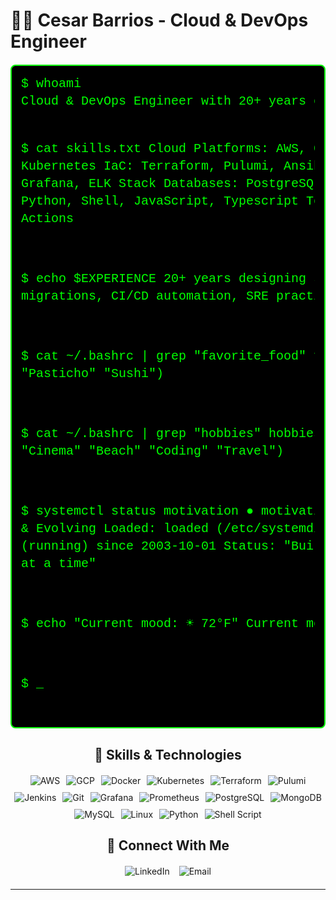 
# 👨‍💻 Cesar Barrios - Cloud & DevOps Engineer

<!-- Console section - left aligned like a real terminal -->
<div style="background-color: #000000; padding: 15px; border-radius: 8px; margin: 20px auto; max-width: 800px; font-family: 'Courier New', monospace; font-size: 20px; line-height: 1.4; border: 2px solid #00ff00;">
<pre style="color: #00ff00; margin: 0; background: transparent; border: none; font-family: inherit; font-size: inherit;">
$ whoami
Cloud & DevOps Engineer with 20+ years of experience

$ cat skills.txt
Cloud Platforms: AWS, GCP, Azure
Containers: Docker, Kubernetes
IaC: Terraform, Pulumi, Ansible
Monitoring: Prometheus, Grafana, ELK Stack
Databases: PostgreSQL, MongoDB, MySQL
Languages: Python, Shell, JavaScript, Typescript
Tools: Git, Jenkins, Linux, GitHub Actions

$ echo $EXPERIENCE
20+ years designing scalable infrastructure
Cloud migrations, CI/CD automation, SRE practices

$ cat ~/.bashrc | grep "favorite_food"
favorite_food=("BBQ" "Burger" "Pasticho" "Sushi")

$ cat ~/.bashrc | grep "hobbies"
hobbies=("Football" "Table Tennis" "Cinema" "Beach" "Coding" "Travel")

$ systemctl status motivation
● motivation.service - Always Learning & Evolving
     Loaded: loaded (/etc/systemd/motivation)
     Active: active (running) since 2003-10-01
     Status: "Building the future, one deployment at a time"

$ echo "Current mood: ☀️ 72°F"
Current mood: ☀️ 72°F

$ _
</pre>
</div>

<div align="center">
  
  ## 🚀 Skills & Technologies
  
  <div style="display: flex; justify-content: center; flex-wrap: wrap; gap: 10px; margin: 20px 0;">
    <img src="https://img.shields.io/badge/AWS-FF9900?style=for-the-badge&logo=amazonaws&logoColor=white" alt="AWS">
    <img src="https://img.shields.io/badge/GCP-4285F4?style=for-the-badge&logo=googlecloud&logoColor=white" alt="GCP">
    <img src="https://img.shields.io/badge/Docker-2496ED?style=for-the-badge&logo=docker&logoColor=white" alt="Docker">
    <img src="https://img.shields.io/badge/Kubernetes-326CE5?style=for-the-badge&logo=kubernetes&logoColor=white" alt="Kubernetes">
    <img src="https://img.shields.io/badge/Terraform-7B42BC?style=for-the-badge&logo=terraform&logoColor=white" alt="Terraform">
    <img src="https://img.shields.io/badge/Pulumi-8A3391?style=for-the-badge&logo=pulumi&logoColor=white" alt="Pulumi">
    <img src="https://img.shields.io/badge/Jenkins-D24939?style=for-the-badge&logo=jenkins&logoColor=white" alt="Jenkins">
    <img src="https://img.shields.io/badge/Git-F05032?style=for-the-badge&logo=git&logoColor=white" alt="Git">
    <img src="https://img.shields.io/badge/Grafana-F46800?style=for-the-badge&logo=grafana&logoColor=white" alt="Grafana">
    <img src="https://img.shields.io/badge/Prometheus-E6522C?style=for-the-badge&logo=prometheus&logoColor=white" alt="Prometheus">
    <img src="https://img.shields.io/badge/PostgreSQL-316192?style=for-the-badge&logo=postgresql&logoColor=white" alt="PostgreSQL">
    <img src="https://img.shields.io/badge/MongoDB-4EA94B?style=for-the-badge&logo=mongodb&logoColor=white" alt="MongoDB">
    <img src="https://img.shields.io/badge/MySQL-4479A1?style=for-the-badge&logo=mysql&logoColor=white" alt="MySQL">
    <img src="https://img.shields.io/badge/Linux-FCC624?style=for-the-badge&logo=linux&logoColor=black" alt="Linux">
    <img src="https://img.shields.io/badge/Python-3776AB?style=for-the-badge&logo=python&logoColor=white" alt="Python">
    <img src="https://img.shields.io/badge/Shell_Script-121011?style=for-the-badge&logo=gnu-bash&logoColor=white" alt="Shell Script">
  </div>
  
  
  ## 🔗 Connect With Me
  
  <div style="display: flex; justify-content: center; gap: 15px; margin: 20px 0;">
    <a href="https://www.linkedin.com/in/cesar-barrios-46194467" style="text-decoration: none;">
      <img src="https://img.shields.io/badge/LinkedIn-0077B5?style=for-the-badge&logo=linkedin&logoColor=white" alt="LinkedIn">
    </a>
    <a href="mailto:cbarrios@cebainnovations.com" style="text-decoration: none;">
      <img src="https://img.shields.io/badge/Email-D14836?style=for-the-badge&logo=gmail&logoColor=white" alt="Email">
    </a>
  </div>
  
  ---
</div>

